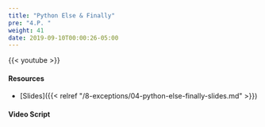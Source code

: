 ```yaml
---
title: "Python Else & Finally"
pre: "4.P. "
weight: 41
date: 2019-09-10T00:00:26-05:00
---
```


{{< youtube  >}}

#### Resources

* [Slides]({{< relref "/8-exceptions/04-python-else-finally-slides.md" >}})

#### Video Script
